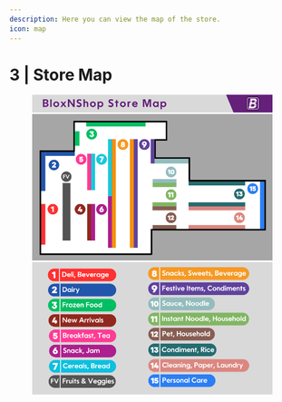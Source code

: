 ```yaml
---
description: Here you can view the map of the store.
icon: map
---
```


# 3 | Store Map

<figure><img src="../.gitbook/assets/BNS Store Map.png" alt=""><figcaption></figcaption></figure>

